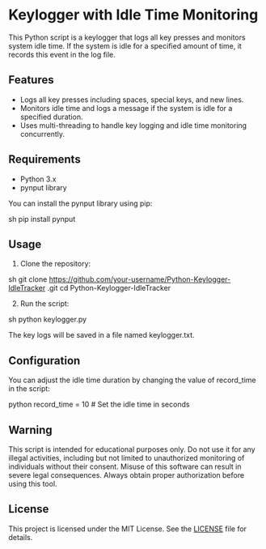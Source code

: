 # Keylogger with Idle Time Monitoring

This Python script is a keylogger that logs all key presses and monitors system idle time. If the system is idle for a specified amount of time, it records this event in the log file.

## Features

- Logs all key presses including spaces, special keys, and new lines.
- Monitors idle time and logs a message if the system is idle for a specified duration.
- Uses multi-threading to handle key logging and idle time monitoring concurrently.

## Requirements

- Python 3.x
- pynput library

You can install the pynput library using pip:

sh
pip install pynput


## Usage

1. Clone the repository:

sh
git clone https://github.com/your-username/Python-Keylogger-IdleTracker
.git
cd Python-Keylogger-IdleTracker


2. Run the script:

sh
python keylogger.py


The key logs will be saved in a file named keylogger.txt.

## Configuration

You can adjust the idle time duration by changing the value of record_time in the script:

python
record_time = 10  # Set the idle time in seconds


## Warning

This script is intended for educational purposes only. Do not use it for any illegal activities, including but not limited to unauthorized monitoring of individuals without their consent. Misuse of this software can result in severe legal consequences. Always obtain proper authorization before using this tool.

## License

This project is licensed under the MIT License. See the [LICENSE](./LICENSE) file for details.
